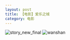```yaml
---
layout: post
title: 【电影】爱乐之城
category: 电影
---
```

![story_new_final](http://r8s97vm6g.hd-bkt.clouddn.com/img/story_new_final_0317.png)
![wanshan](http://r8s97vm6g.hd-bkt.clouddn.com/img/wanshan.png)

  




